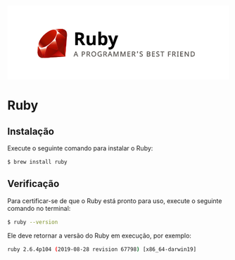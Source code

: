 ![Banner](./images/ruby-banner.png)

# Ruby

## Instalação

Execute o seguinte comando para instalar o Ruby:

```bash
$ brew install ruby
```

## Verificação

Para certificar-se de que o Ruby está pronto para uso, execute o seguinte comando no terminal:

```bash
$ ruby --version
```

Ele deve retornar a versão do Ruby em execução, por exemplo:

```bash
ruby 2.6.4p104 (2019-08-28 revision 67798) [x86_64-darwin19]
```